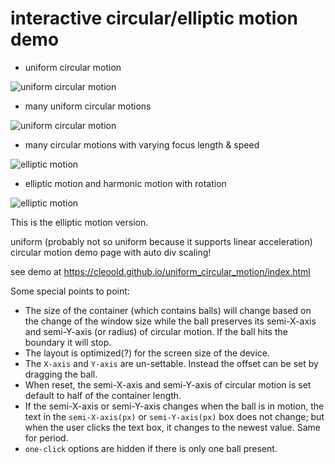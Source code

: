 # interactive circular/elliptic motion demo

* uniform circular motion

![uniform circular motion](https://cleoold.com/wp-content/uploads/2019/08/ffawvv.gif)

* many uniform circular motions

![uniform circular motion](https://cleoold.com/wp-content/uploads/2019/08/gsgeef.gif)

* many circular motions with varying focus length & speed

![elliptic motion](https://cleoold.com/wp-content/uploads/2019/08/dadasdsa.gif)

* elliptic motion and harmonic motion with rotation

![elliptic motion](https://cleoold.com/wp-content/uploads/2019/08/dawbsd.gif)

This is the elliptic motion version.

uniform (probably not so uniform because it supports linear acceleration) circular motion demo page with auto div scaling!

see demo at https://cleoold.github.io/uniform_circular_motion/index.html

Some special points to point:

* The size of the container (which contains balls) will change based on the change of the window size while the ball preserves its semi-X-axis and semi-Y-axis (or radius) of circular motion. If the ball hits the boundary it will stop.
* The layout is optimized(?) for the screen size of the device.
* The `X-axis` and `Y-axis` are un-settable. Instead the offset can be set by dragging the ball.
* When reset, the semi-X-axis and semi-Y-axis of circular motion is set default to half of the container length.
* If the semi-X-axis or semi-Y-axis changes when the ball is in motion, the text in the `semi-X-axis(px)` or `semi-Y-axis(px)` box does not change; but when the user clicks the text box, it changes to the newest value. Same for period.
* `one-click` options are hidden if there is only one ball present.